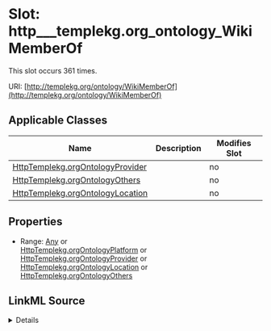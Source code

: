 

# Slot: http___templekg.org_ontology_WikiMemberOf




This slot occurs 361 times.


URI: [http://templekg.org/ontology/WikiMemberOf](http://templekg.org/ontology/WikiMemberOf)



<!-- no inheritance hierarchy -->





## Applicable Classes

| Name | Description | Modifies Slot |
| --- | --- | --- |
| [HttpTemplekg.orgOntologyProvider](../classes/HttpTemplekg.orgOntologyProvider.md) |  |  no  |
| [HttpTemplekg.orgOntologyOthers](../classes/HttpTemplekg.orgOntologyOthers.md) |  |  no  |
| [HttpTemplekg.orgOntologyLocation](../classes/HttpTemplekg.orgOntologyLocation.md) |  |  no  |







## Properties

* Range: [Any](../classes/Any.md)&nbsp;or&nbsp;<br />[HttpTemplekg.orgOntologyPlatform](../classes/HttpTemplekg.orgOntologyPlatform.md)&nbsp;or&nbsp;<br />[HttpTemplekg.orgOntologyProvider](../classes/HttpTemplekg.orgOntologyProvider.md)&nbsp;or&nbsp;<br />[HttpTemplekg.orgOntologyLocation](../classes/HttpTemplekg.orgOntologyLocation.md)&nbsp;or&nbsp;<br />[HttpTemplekg.orgOntologyOthers](../classes/HttpTemplekg.orgOntologyOthers.md)







## LinkML Source

<details>

```yaml
name: http___templekg.org_ontology_WikiMemberOf
from_schema: okns:climatepub4-kg
rank: 1000
slot_uri: http://templekg.org/ontology/WikiMemberOf
alias: http___templekg.org_ontology_WikiMemberOf
domain_of:
- http___templekg.org_ontology_Location
- http___templekg.org_ontology_Others
- http___templekg.org_ontology_Provider
range: Any
any_of:
- range: http___templekg.org_ontology_Platform
- range: http___templekg.org_ontology_Provider
- range: http___templekg.org_ontology_Location
- range: http___templekg.org_ontology_Others

```
</details>